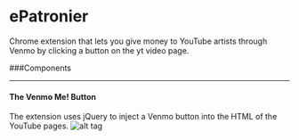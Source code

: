 # ePatronier
Chrome extension that lets you give money to YouTube artists through Venmo by clicking a button on the yt video page.

###Components
_____________
#### The Venmo Me! Button
The extension uses jQuery to inject a Venmo button into the HTML of the YouTube pages.
![alt tag](http://i.imgur.com/1xEQrM8.png)
